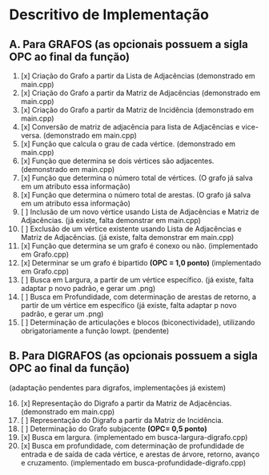 # Descritivo de Implementação

## A. Para GRAFOS (as opcionais possuem a sigla OPC ao final da função)

1) [x] Criação do Grafo a partir da Lista de Adjacências (demonstrado em main.cpp)
2) [x]  Criação do Grafo a partir da Matriz de Adjacências (demonstrado em main.cpp)
3) [x]  Criação do Grafo a partir da Matriz de Incidência (demonstrado em main.cpp)
4) [x]  Conversão de matriz de adjacência para lista de Adjacências e vice-versa. (demonstrado em main.cpp)
5) [x]  Função que calcula o grau de cada vértice. (demonstrado em main.cpp)
6) [x]  Função que determina se dois vértices são adjacentes. (demonstrado em main.cpp)
7) [x]  Função que determina o número total de vértices. (O grafo já salva em um atributo essa informação)
8) [x]  Função que determina o número total de arestas. (O grafo já salva em um atributo essa informação)
9) [ ]  Inclusão de um novo vértice usando Lista de Adjacências e Matriz de Adjacências. (já existe, falta demonstrar em main.cpp)
10) [ ]  Exclusão de um vértice existente usando Lista de Adjacências e Matriz de Adjacências. (já existe, falta demonstrar em main.cpp)
11) [x]  Função que determina se um grafo é conexo ou não. (implementado em Grafo.cpp)
12) [x]  Determinar se um grafo é bipartido **(OPC = 1,0 ponto)** (implementado em Grafo.cpp)
13) [ ]  Busca em Largura, a partir de um vértice específico. (já existe, falta adaptar p novo padrão, e gerar um .png)
14) [ ]  Busca em Profundidade, com determinação de arestas de retorno, a partir de um vértice em específico (já existe, falta adaptar p novo padrão, e gerar um .png)
15) [ ]  Determinação de articulações e blocos (biconectividade), utilizando obrigatoriamente a
função lowpt. (pendente)

## B. Para DIGRAFOS (as opcionais possuem a sigla OPC ao final da função)

(adaptação pendentes para digrafos, implementações já existem)

16) [x]  Representação do Digrafo a partir da Matriz de Adjacências. (demonstrado em main.cpp)
17) [ ]  Representação do Digrafo a partir da Matriz de Incidência.
18) [ ]  Determinação do Grafo subjacente **(OPC= 0,5 ponto)**
19) [x]  Busca em largura. (implementado em busca-largura-digrafo.cpp)
20) [x]  Busca em profundidade, com determinação de profundidade de entrada e de saída de cada vértice, e arestas de árvore, retorno, avanço e cruzamento.
(implementado em busca-profundidade-digrafo.cpp)